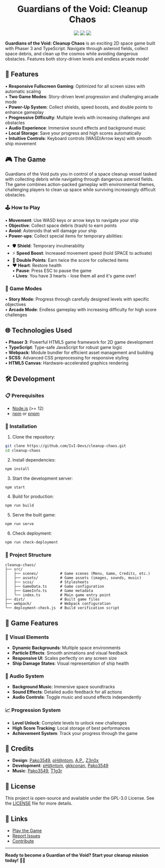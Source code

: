 <div align="center">

# Guardians of the Void: Cleanup Chaos

![](https://img.shields.io/github/last-commit/lvl-Devs/cleanup-chaos?&style=for-the-badge&color=8272a4&logoColor=D9E0EE&labelColor=292324)
![](https://img.shields.io/github/stars/lvl-Devs/cleanup-chaos?style=for-the-badge&logo=polestar&color=FFB1C8&logoColor=D9E0EE&labelColor=292324)
![](https://img.shields.io/github/repo-size/lvl-Devs/cleanup-chaos?color=CAC992&label=SIZE&logo=files&style=for-the-badge&logoColor=D9E0EE&labelColor=292324)

</div>

**Guardians of the Void: Cleanup Chaos** is an exciting 2D space game built with Phaser 3 and TypeScript. Navigate through asteroid fields, collect space debris, and clean up the cosmos while avoiding dangerous obstacles. Features both story-driven levels and endless arcade mode!

## 🚀 Features

• **Responsive Fullscreen Gaming**: Optimized for all screen sizes with automatic scaling  
• **Two Game Modes**: Story-driven level progression and challenging arcade mode  
• **Power-Up System**: Collect shields, speed boosts, and double points to enhance gameplay  
• **Progressive Difficulty**: Multiple levels with increasing challenges and obstacles  
• **Audio Experience**: Immersive sound effects and background music  
• **Local Storage**: Save your progress and high scores automatically  
• **Intuitive Controls**: Keyboard controls (WASD/Arrow keys) with smooth ship movement  

## 🎮 The Game

Guardians of the Void puts you in control of a space cleanup vessel tasked with collecting debris while navigating through dangerous asteroid fields. The game combines action-packed gameplay with environmental themes, challenging players to clean up space while surviving increasingly difficult obstacles.

### 🕹️ How to Play

• **Movement**: Use WASD keys or arrow keys to navigate your ship  
• **Objective**: Collect space debris (trash) to earn points  
• **Avoid**: Asteroids that will damage your ship  
• **Power-ups**: Collect special items for temporary abilities:
  - 🛡️ **Shield**: Temporary invulnerability  
  - ⚡ **Speed Boost**: Increased movement speed (hold SPACE to activate)  
  - 💎 **Double Points**: Earn twice the score for collected items  
  - ❤️ **Heart**: Restore health  
• **Pause**: Press ESC to pause the game  
• **Lives**: You have 3 hearts - lose them all and it's game over!  

### 🎯 Game Modes

• **Story Mode**: Progress through carefully designed levels with specific objectives  
• **Arcade Mode**: Endless gameplay with increasing difficulty for high score challenges  

## 🌐 Technologies Used

• **Phaser 3**: Powerful HTML5 game framework for 2D game development  
• **TypeScript**: Type-safe JavaScript for robust game logic  
• **Webpack**: Module bundler for efficient asset management and building  
• **SCSS**: Advanced CSS preprocessing for responsive styling  
• **HTML5 Canvas**: Hardware-accelerated graphics rendering  

## 🛠️ Development

### 📋 Prerequisites

- [Node.js](https://nodejs.org/) (>= 12)
- [npm](https://www.npmjs.com/) or [pnpm](https://pnpm.io/)

### 🔧 Installation

1. Clone the repository:
```bash
git clone https://github.com/IvI-Devs/cleanup-chaos.git
cd cleanup-chaos
```

2. Install dependencies:
```bash
npm install
```

3. Start the development server:
```bash
npm start
```

4. Build for production:
```bash
npm run build
```

5. Serve the built game:
```bash
npm run serve
```

6. Check deployment:
```bash
npm run check-deployment
```

### 📁 Project Structure

```
cleanup-chaos/
├── src/
│   ├── scenes/          # Game scenes (Menu, Game, Credits, etc.)
│   ├── assets/          # Game assets (images, sounds, music)
│   ├── scss/            # Stylesheets
│   ├── GameData.ts      # Game configuration
│   ├── GameInfo.ts      # Game metadata
│   └── index.ts         # Main game entry point
├── dist/                # Built game files
├── webpack/             # Webpack configuration
└── deployment-check.js  # Build verification script
```

## 🎯 Game Features

### 🎨 Visual Elements
- **Dynamic Backgrounds**: Multiple space environments
- **Particle Effects**: Smooth animations and visual feedback
- **Responsive UI**: Scales perfectly on any screen size
- **Ship Damage States**: Visual representation of ship health

### 🎵 Audio System
- **Background Music**: Immersive space soundtracks
- **Sound Effects**: Detailed audio feedback for all actions
- **Audio Controls**: Toggle music and sound effects independently

### 📈 Progression System
- **Level Unlock**: Complete levels to unlock new challenges
- **High Score Tracking**: Local storage of best performances
- **Achievement System**: Track your progress through the game

## 👥 Credits

- **Design**: [Pako3549](https://github.com/Pako3549), [pH@ntom](https://github.com/antodeev), [A.P.](https://youtu.be/xvFZjo5PgG0?si=ZXlZYL7QkCGWbESW), [Z3n0x](https://github.com/Zenox19)
- **Development**: [pH@ntom](https://github.com/antodeev), [gkkconan](https://github.com/gkkconan), [Pako3549](https://github.com/Pako3549)
- **Music**: [Pako3549](https://github.com/Pako3549), [T1g3r](https://github.com/Luigirau)

## 📄 License

This project is open-source and available under the GPL-3.0 License. See the [LICENSE](LICENSE) file for more details.

## 🔗 Links

- [Play the Game](https://lvl-devs.itch.io/cleanup-chaos)
- [Report Issues](https://github.com/lvl-Devs/cleanup-chaos/issues)
- [Contribute](https://github.com/lvl-Devs/cleanup-chaos/pulls)

---

**Ready to become a Guardian of the Void? Start your cleanup mission today!** 🚀✨
